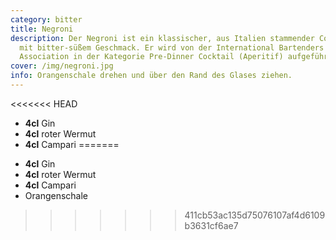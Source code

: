 ```yaml
---
category: bitter
title: Negroni
description: Der Negroni ist ein klassischer, aus Italien stammender Cocktail
  mit bitter-süßem Geschmack. Er wird von der International Bartenders
  Association in der Kategorie Pre-Dinner Cocktail (Aperitif) aufgeführt.
cover: /img/negroni.jpg
info: Orangenschale drehen und über den Rand des Glases ziehen.
---
```

<<<<<<< HEAD
- **4cl** Gin
- **4cl** roter Wermut
- **4cl** Campari
=======
* **4cl** Gin
* **4cl** roter Wermut
* **4cl** Campari
* Orangenschale
>>>>>>> 411cb53ac135d75076107af4d6109b3631cf6ae7
